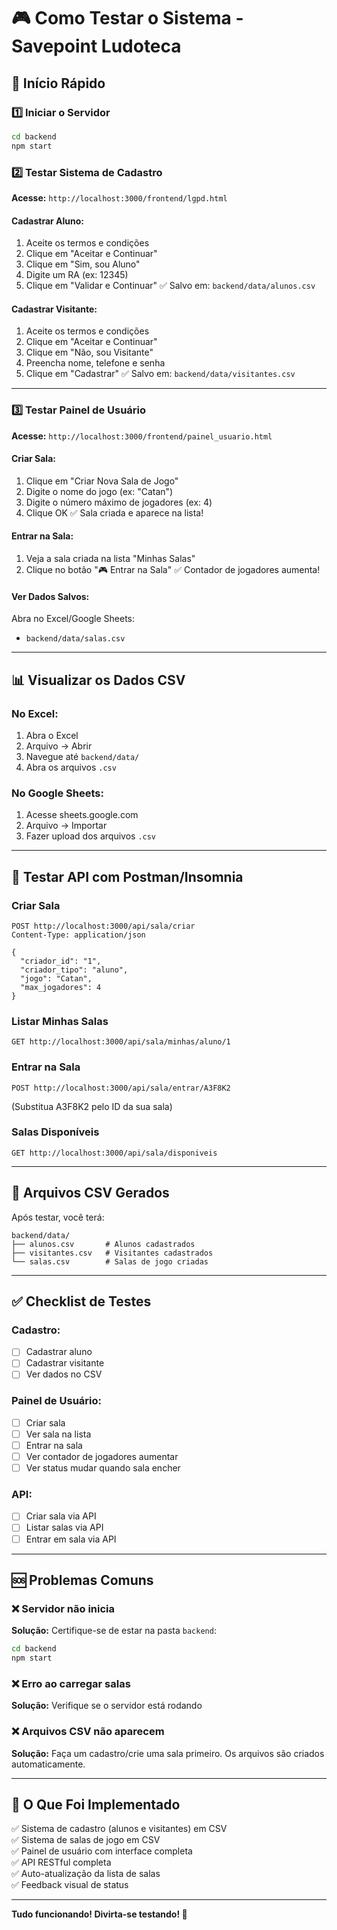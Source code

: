 # 🎮 Como Testar o Sistema - Savepoint Ludoteca

## 🚀 Início Rápido

### 1️⃣ Iniciar o Servidor

```bash
cd backend
npm start
```

### 2️⃣ Testar Sistema de Cadastro

**Acesse:** `http://localhost:3000/frontend/lgpd.html`

#### Cadastrar Aluno:
1. Aceite os termos e condições
2. Clique em "Aceitar e Continuar"
3. Clique em "Sim, sou Aluno"
4. Digite um RA (ex: 12345)
5. Clique em "Validar e Continuar"
✅ Salvo em: `backend/data/alunos.csv`

#### Cadastrar Visitante:
1. Aceite os termos e condições
2. Clique em "Aceitar e Continuar"
3. Clique em "Não, sou Visitante"
4. Preencha nome, telefone e senha
5. Clique em "Cadastrar"
✅ Salvo em: `backend/data/visitantes.csv`

---

### 3️⃣ Testar Painel de Usuário

**Acesse:** `http://localhost:3000/frontend/painel_usuario.html`

#### Criar Sala:
1. Clique em "Criar Nova Sala de Jogo"
2. Digite o nome do jogo (ex: "Catan")
3. Digite o número máximo de jogadores (ex: 4)
4. Clique OK
✅ Sala criada e aparece na lista!

#### Entrar na Sala:
1. Veja a sala criada na lista "Minhas Salas"
2. Clique no botão "🎮 Entrar na Sala"
✅ Contador de jogadores aumenta!

#### Ver Dados Salvos:
Abra no Excel/Google Sheets:
- `backend/data/salas.csv`

---

## 📊 Visualizar os Dados CSV

### No Excel:
1. Abra o Excel
2. Arquivo → Abrir
3. Navegue até `backend/data/`
4. Abra os arquivos `.csv`

### No Google Sheets:
1. Acesse sheets.google.com
2. Arquivo → Importar
3. Fazer upload dos arquivos `.csv`

---

## 🧪 Testar API com Postman/Insomnia

### Criar Sala
```
POST http://localhost:3000/api/sala/criar
Content-Type: application/json

{
  "criador_id": "1",
  "criador_tipo": "aluno",
  "jogo": "Catan",
  "max_jogadores": 4
}
```

### Listar Minhas Salas
```
GET http://localhost:3000/api/sala/minhas/aluno/1
```

### Entrar na Sala
```
POST http://localhost:3000/api/sala/entrar/A3F8K2
```
(Substitua A3F8K2 pelo ID da sua sala)

### Salas Disponíveis
```
GET http://localhost:3000/api/sala/disponiveis
```

---

## 📁 Arquivos CSV Gerados

Após testar, você terá:

```
backend/data/
├── alunos.csv       # Alunos cadastrados
├── visitantes.csv   # Visitantes cadastrados
└── salas.csv        # Salas de jogo criadas
```

---

## ✅ Checklist de Testes

### Cadastro:
- [ ] Cadastrar aluno
- [ ] Cadastrar visitante
- [ ] Ver dados no CSV

### Painel de Usuário:
- [ ] Criar sala
- [ ] Ver sala na lista
- [ ] Entrar na sala
- [ ] Ver contador de jogadores aumentar
- [ ] Ver status mudar quando sala encher

### API:
- [ ] Criar sala via API
- [ ] Listar salas via API
- [ ] Entrar em sala via API

---

## 🆘 Problemas Comuns

### ❌ Servidor não inicia
**Solução:** Certifique-se de estar na pasta `backend`:
```bash
cd backend
npm start
```

### ❌ Erro ao carregar salas
**Solução:** Verifique se o servidor está rodando

### ❌ Arquivos CSV não aparecem
**Solução:** Faça um cadastro/crie uma sala primeiro. Os arquivos são criados automaticamente.

---

## 🎯 O Que Foi Implementado

✅ Sistema de cadastro (alunos e visitantes) em CSV  
✅ Sistema de salas de jogo em CSV  
✅ Painel de usuário com interface completa  
✅ API RESTful completa  
✅ Auto-atualização da lista de salas  
✅ Feedback visual de status  

---

**Tudo funcionando! Divirta-se testando! 🎉**

